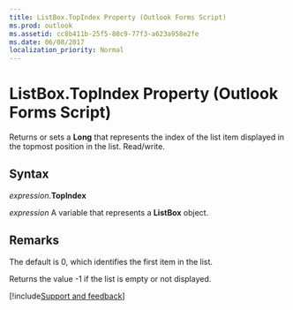 ```yaml
---
title: ListBox.TopIndex Property (Outlook Forms Script)
ms.prod: outlook
ms.assetid: cc8b411b-25f5-80c9-77f3-a623a958e2fe
ms.date: 06/08/2017
localization_priority: Normal
---
```



# ListBox.TopIndex Property (Outlook Forms Script)

Returns or sets a  **Long** that represents the index of the list item displayed in the topmost position in the list. Read/write.


## Syntax

_expression_.**TopIndex**

_expression_ A variable that represents a  **ListBox** object.


## Remarks

The default is 0, which identifies the first item in the list.

Returns the value -1 if the list is empty or not displayed.

[!include[Support and feedback](~/includes/feedback-boilerplate.md)]